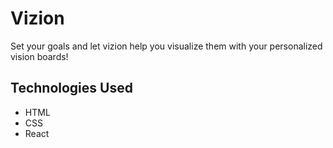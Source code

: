 # Vizion
Set your goals and let vizion help you visualize them with your personalized vision boards!

## Technologies Used
- HTML
- CSS
- React
